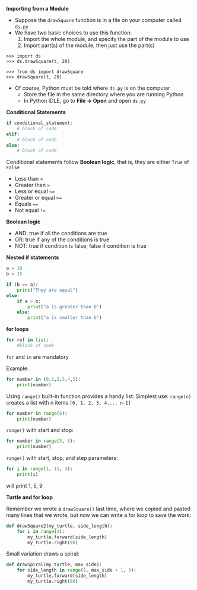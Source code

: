 **Importing from a Module**  

* Suppose the `drawSquare` function is in a file on your computer called `ds.py`
* We have two basic choices to use this function:
	1. Import the whole module, and specify the part of the module to use
	2. Import part(s) of the module, then just use the part(s)

```
>>> import ds
>>> ds.drawSquare(t, 20)
```

```
>>> from ds import drawSquare
>>> drawSquare(t, 20)
```

* Of course, Python must be told where `ds.py` is on the computer
	* Store the file in the same directory where you are running Python
	* In Python IDLE, go to **File -> Open** and open `ds.py`

	
**Conditional Statements**

```python
if conditional_statement:
	# block of code
elif:
	# block of code
else:
	# block of code
```

Conditional statements follow **Boolean logic**, that is, they are either `True` of `False`

* Less than `<`
* Greater than `>`
* Less or equal `<=`
* Greater or equal `>=`
* Equals `==`
* Not equal `!=`

**Boolean logic**

* AND: true if all the conditions are true
* OR: true if any of the conditions is true
* NOT: true if condition is false; false if condition is true


**Nested if statements**

```python
a = 10
b = 15

if (b == a):
	print("They are equal")
else:
	if a > b:
		print("a is greater than b")
	else:
		print("a is smaller than b")
```

**for loops**

```python
for ref in list:
	#block of code
```

`for` and `in` are mandatory

Example:  

```python
for number in (0,1,2,3,4,5):
	print(number)
```
Using `range()` built-in function provides a handy list:
Simplest use: `range(n)` creates a list with n items `[0, 1, 2, 3, 4..., n-1]`

```python
for number in range(6):
	print(number)
```

`range()` with start and stop:

```python
for number in range(5, 8):
	print(number)
```

`range()` with start, stop, and step parameters:

```python
for i in range(1, 11, 4):
	print(i)
```
will print 1, 5, 9

**Turtle and for loop**

Remember we wrote a `drawSquare()` last time, where we copied and pasted many lines that we wrote, but now we can write a for loop to save the work:

```python
def drawSquare2(my_turtle, side_length):
	for i in range(4):
		my_turtle.forward(side_length)
		my_turtle.right(90)
```

Small variation draws a spiral:

```python
def drawSpiral(my_turtle, max_side):
	for side_length in range(1, max_side + 1, 5):
		my_turtle.forward(side_length)
		my_turtle.right(90)
```